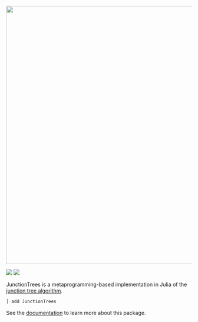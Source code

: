 <p align="center">
<img width="700px" src="https://user-images.githubusercontent.com/19517248/159623939-1863d00c-3a45-42a4-b50d-a088188bec85.png"/>
</p>

[![][docs-img]][docs-url] [![][ci-img]][ci-url]

[docs-img]: https://img.shields.io/badge/docs-stable-blue.svg
[docs-url]: https://mroavi.github.io/JunctionTrees.jl/

[ci-img]: https://github.com/mroavi/JunctionTrees.jl/workflows/CI/badge.svg
[ci-url]: https://github.com/mroavi/JunctionTrees.jl/actions

JunctionTrees is a metaprogramming-based implementation in Julia of the
[junction tree
algorithm](https://en.wikipedia.org/wiki/Junction_tree_algorithm).

```julia
] add JunctionTrees
```

See the [documentation](https://TODO/) to learn more about this package.
